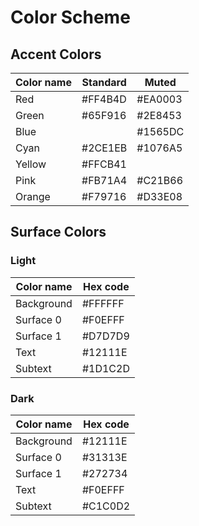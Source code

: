 # Color Scheme

## Accent Colors

| Color name  | Standard | Muted   | 
|-------------|----------|---------|
| Red         | #FF4B4D  | #EA0003 |
| Green       | #65F916  | #2E8453 |
| Blue        |          | #1565DC |
| Cyan        | #2CE1EB  | #1076A5 |
| Yellow      | #FFCB41  |         |
| Pink        | #FB71A4  | #C21B66 |
| Orange      | #F79716  | #D33E08 |

## Surface Colors

### Light

| Color name  | Hex code  |
|-------------|-----------|
| Background  | #FFFFFF   |
| Surface 0   | #F0EFFF   |
| Surface 1   | #D7D7D9   |
| Text        | #12111E   |
| Subtext     | #1D1C2D   |


### Dark

| Color name  | Hex code  |
|-------------|-----------|
| Background  | #12111E   |
| Surface 0   | #31313E   |
| Surface 1   | #272734   |
| Text        | #F0EFFF   |
| Subtext     | #C1C0D2   |


